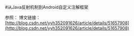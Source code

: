 #从Java反射机制到Android自定义注解框架

参照：
博文链接：[http://blog.csdn.net/yyh352091626/article/details/51657908](http://blog.csdn.net/yyh352091626/article/details/51657908)
